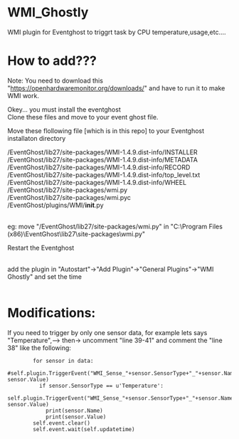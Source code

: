 # WMI_Ghostly
WMI plugin for Eventghost to triggrt task by CPU temperature,usage,etc....


# How to add???

Note: You need to download this "https://openhardwaremonitor.org/downloads/" and have to run it to make WMI work. 

Okey... you must install the eventghost<br />
Clone these files and move to your event ghost file.

 Move these flollowing file [which is in this repo] to your Eventghost installaton directory
 
/EventGhost/lib27/site-packages/WMI-1.4.9.dist-info/INSTALLER<br />
/EventGhost/lib27/site-packages/WMI-1.4.9.dist-info/METADATA<br />
/EventGhost/lib27/site-packages/WMI-1.4.9.dist-info/RECORD<br />
/EventGhost/lib27/site-packages/WMI-1.4.9.dist-info/top_level.txt<br />
/EventGhost/lib27/site-packages/WMI-1.4.9.dist-info/WHEEL<br />
/EventGhost/lib27/site-packages/wmi.py<br />
/EventGhost/lib27/site-packages/wmi.pyc<br />
/EventGhost/plugins/WMI/__init__.py<br /><br />

eg: move "/EventGhost/lib27/site-packages/wmi.py" in "C:\Program Files (x86)\EventGhost\lib27\site-packages\wmi.py"<br />

Restart the Eventghost<br /><br />

add the plugin in "Autostart"->"Add Plugin"->"General Plugins"->"WMI Ghostly" and set the time<br /><br />

# Modifications:

If you need to trigger by only one sensor data, for example lets says "Temperature",--> then-> uncomment "line 39-41" and comment the "line 38" like the following:

            for sensor in data:
              #self.plugin.TriggerEvent("WMI_Sense_"+sensor.SensorType+"_"+sensor.Name, sensor.Value)
              if sensor.SensorType == u'Temperature':
                self.plugin.TriggerEvent("WMI_Sense_"+sensor.SensorType+"_"+sensor.Name, sensor.Value)
                print(sensor.Name)
                print(sensor.Value)
            self.event.clear()
            self.event.wait(self.updatetime)
            
            
  
            

